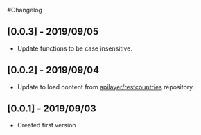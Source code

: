 #Changelog

## [0.0.3] - 2019/09/05

* Update functions to be case insensitive. 

## [0.0.2] - 2019/09/04

* Update to load content from [apilayer/restcountries](https://github.com/apilayer/restcountries) repository.

## [0.0.1] - 2019/09/03

* Created first version
